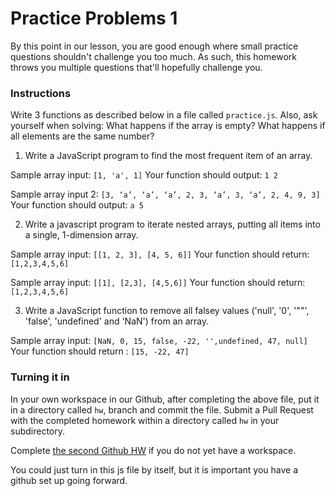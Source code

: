 # Practice Problems 1

By this point in our lesson, you are good enough where small practice questions shouldn't challenge you too much. As such, this homework throws you multiple questions that'll hopefully challenge you.

### Instructions

Write 3 functions as described below in a file called `practice.js`. Also, ask yourself when solving: What happens if the array is empty? What happens if all elements are the same number?

1. Write a JavaScript program to find the most frequent item of an array.

Sample array input: `[1, 'a', 1]`
Your function should output: `1 2`

Sample array input 2: `[3, ‘a’, ‘a’, ‘a’, 2, 3, ‘a’, 3, ‘a’, 2, 4, 9, 3]`
Your function should output: `a 5`

2. Write a javascript program to iterate nested arrays, putting all items into a single, 1-dimension array.

Sample array input: `[[1, 2, 3], [4, 5, 6]]`
Your function should return: `[1,2,3,4,5,6]`

Sample array input: `[[1], [2,3], [4,5,6]]`
Your function should return: `[1,2,3,4,5,6]`

3. Write a JavaScript function to remove all falsey values ('null', '0', '""', 'false', 'undefined' and 'NaN') from an array.

Sample array input: `[NaN, 0, 15, false, -22, '',undefined, 47, null]`
Your function should return : `[15, -22, 47]`

### Turning it in

In your own workspace in our Github, after completing the above file, put it in a directory called `hw`, branch and commit the file. Submit a Pull Request with the completed homework within a directory called `hw` in your subdirectory.

Complete [the second Github HW](https://github.com/riotcku/learntocode/blob/master/homework/GithubHW2.md) if you do not yet have a workspace.

You could just turn in this js file by itself, but it is important you have a github set up going forward.


